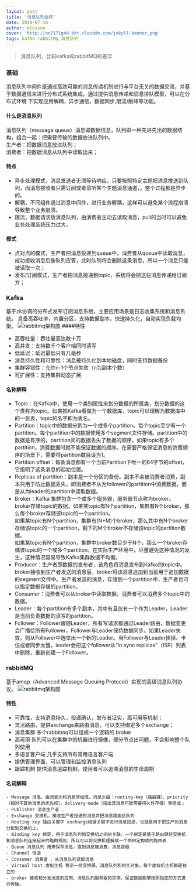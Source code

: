 ```yaml
---
layout: post
title: '消息队列组件'
date: 2019-07-16
author: blossom
cover: 'http://on2171g4d.bkt.clouddn.com/jekyll-banner.png'
tags: kafka rabbitMq 消息队列
---
```


> 消息队列，比较kafka和rabbitMQ的差异

### 基础
消息队列中间件是通过高效可靠的消息传递机制进行与平台无关的数据交流，并基于数据通信来进行分布式系统集成。通过提供消息传递和消息排队模型，可以在分布式环境
下实现应用解耦，异步通信，数据同步,限流/削峰等功能。
#### 什么是消息队列
消息队列（message queue）消息即数据信息，队列即一种先进先出的数据结构，组合一起：把需要传输的数据放进队列中。<br>
生产者：把数据消息放进队列；<br>
消费者：把数据消息从队列中读取出来；
#### 特点
* 异步处理模式，消息发送者无须等待响应，只要按照特定主题把消息推送到队列，而消息接收者只需订阅或者监听某个主题消息通道，。整个过程都是异步的。
* 解耦，不同组件通过消息中间件，进行业务解耦，这样可以避免某个流程崩溃导致整个业务崩溃。
* 限流，数据请求放消息队列，由消费者主动去读取消息，pull的当时可以避免业务处理系统压力过大。
#### 模式
* 点对点的模式，生产者把消息投递到queue中，消费者从queue中读取消息，成功接收消息后像队列应答，此时队列将会删除这条消息，所以一个消息只能被读取一次；
* 发布/订阅模式，生产者把消息投递到topic，系统将会把这些消息传递给订阅方；

### Kafka
基于zk协调的分布式发布订阅消息系统，主要应用场景是日志收集系统和消息系统。
具备高吞吐率，内置分区，支持数据副本，快速持久化，自动实现负载均衡。
![rabbitmq架构图](https://blossom102er.github.io/assets/img/kafka.png)
####特性
* 高吞吐量：吞吐量高达数十万
* 高并发：支持数千个客户端同时读写
* 低延迟：延迟最低只有几毫秒
* 消息持久性和可靠性：消息被持久化到本地磁盘，同时支持数据备份
* 集群容错性：允许n-1个节点失败（n为副本个数）
* 可扩展性：支持集群动态扩展

#### 名称解释
* Topic：在Kafka中，使用一个类别属性来划分数据的所属类，划分数据的这个类称为topic。如果把Kafka看做为一个数据库，topic可以理解为数据库中的一张表，topic的名字即为表名。
* Partition：topic中的数据分割为一个或多个partition。每个topic至少有一个partition。每个partition中的数据使用多个segment文件存储。partition中的数据是有序的，partition间的数据丢失了数据的顺序。如果topic有多个partition，消费数据时就不能保证数据的顺序。在需要严格保证消息的消费顺序的场景下，需要将partition数目设为1。
* Partition offset：每条消息都有一个当前Partition下唯一的64字节的offset，它指明了这条消息的起始位置。
* Replicas of partition：副本是一个分区的备份。副本不会被消费者消费，副本只用于防止数据丢失，即消费者不从为follower的partition中消费数据，而是从为leader的partition中读取数据。
* Broker：Kafka 集群包含一个或多个服务器，服务器节点称为broker。<br> broker存储topic的数据。如果某topic有N个partition，集群有N个broker，那么每个broker存储该topic的一个partition。
<br>如果某topic有N个partition，集群有(N+M)个broker，那么其中有N个broker存储该topic的一个partition，剩下的M个broker不存储该topic的partition数据。
<br>如果某topic有N个partition，集群中broker数目少于N个，那么一个broker存储该topic的一个或多个partition。在实际生产环境中，尽量避免这种情况的发生，这种情况容易导致Kafka集群数据不均衡。
* Producer：生产者即数据的发布者，该角色将消息发布到Kafka的topic中。broker接收到生产者发送的消息后，broker将该消息追加到当前用于追加数据的segment文件中。生产者发送的消息，存储到一个partition中，生产者也可以指定数据存储的partition。
* Consumer：消费者可以从broker中读取数据。消费者可以消费多个topic中的数据。
* Leader：每个partition有多个副本，其中有且仅有一个作为Leader，Leader是当前负责数据的读写的partition。
* Follower：Follower跟随Leader，所有写请求都通过Leader路由，数据变更会广播给所有Follower，Follower与Leader保持数据同步。如果Leader失效，则从Follower中选举出一个新的Leader。当Follower与Leader挂掉、卡住或者同步太慢，leader会把这个follower从“in sync replicas”（ISR）列表中删除，重新创建一个Follower。

### rabbitMQ
基于amqp（Advanced Message Queuing Protocol）实现的高级消息队列协议。
![rabbitmq架构图](https://blossom102er.github.io/assets/img/rabbit_mq.png)
#### 特性
* 可靠性，支持消息持久，投递确认，发布者证实，高可用等机制；
* 灵活路由，提供exchange来路由消息，可以支持绑定多个exchange；
* 消息集群 多个rabbitmq可以组成一个逻辑的 broker
* 高可用 队列可以在集群中的机器进行镜像，部分节点出问题，不会影响整个队列使用
* 多语言客户端 几乎支持所有常用语言客户端
* 提供管理界面，可以管理和监控消息队列
* 跟踪机制 提供消息追踪机制，使用者可以追溯消息的生命周期
#### 名词解释
    - Message 消息，由消息头和消息体组成，消息头由：routing-key（路由键）、priority（相对于其他消息的优先权）、delivery-mode（指出该消息可能需要持久性存储）等组成；
    - Publisher 消息生产者 、
    - Exchange 交换机，接收生产者投递的消息并把消息路由给队列
    - Routing key 路由关键字 exchange根据关键字进行消息投递，也就是用于把生产的消息分配到交换机上。
    - Binding key 绑定，用于消息队列和交换机之间的关联。一个绑定是基于路由键将交换机和消息队列连接起来的路由规则，所以可以将交换机理解成一个由绑定构成的路由表
    - Queue 消息队列 用来保存消息，直到消息被消费，消息容器
    - Channel 信道
    - Consumer 消费者 ，从消息队列读取消息
    - Virtual host 虚拟主机 表示一批交换器、消息队列和相关对象。每个虚拟机主机都是独立的
    - broker 接收和分发消息的应用，消息队列服务器的实体，保证数据能够按照指定的方式进行传输。

